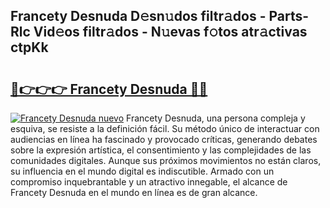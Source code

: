 ## Francety Desnuda D𝚎sn𝚞dos filtr𝚊dos - Parts-Rlc Vid𝚎os filtr𝚊dos - N𝚞evas f𝚘tos atr𝚊ctivas ctpKk

# <h2><a href="http://mbe6ug.tromn.icu/?c=Francety+Desnuda">🔗👉👉👉 Francety Desnuda 🔗🔗</a></h2>

[![Francety Desnuda nuevo](https://i.imgur.com/pEAQMta.gif)](http://mbe6ug.tromn.icu/?c=Francety+Desnuda)
Francety Desnuda, una persona compleja y esquiva, se resiste a la definición fácil. Su método único de interactuar con audiencias en línea ha fascinado y provocado críticas, generando debates sobre la expresión artística, el consentimiento y las complejidades de las comunidades digitales. Aunque sus próximos movimientos no están claros, su influencia en el mundo digital es indiscutible. Armado con un compromiso inquebrantable y un atractivo innegable, el alcance de Francety Desnuda en el mundo en línea es de gran alcance.
